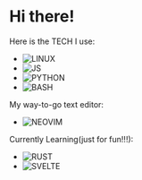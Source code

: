 # Hi there!

Here is the TECH I use:
- ![LINUX](https://img.shields.io/badge/-LINUX-FCC624?logo=linux&logoColor=black&style=for-the-badge)
- ![JS](https://img.shields.io/badge/-JAVASCRIPT-F7DF1E?logo=javascript&logoColor=black&style=for-the-badge)
- ![PYTHON](https://img.shields.io/badge/-PYTHON-3776AB?logo=python&logoColor=white&style=for-the-badge)
- ![BASH](https://img.shields.io/badge/-SHELL%20SCRIPT-4EAA25?logo=gnubash&logoColor=black&style=for-the-badge)

My way-to-go text editor:
- ![NEOVIM](https://img.shields.io/badge/-NEOVIM-57A143?logo=neovim&logoColor=black&style=for-the-badge)

Currently Learning(just for fun!!!):
- ![RUST](https://img.shields.io/badge/-RUST-000000?logo=rust&logoColor=white&style=for-the-badge)
- ![SVELTE](https://img.shields.io/badge/-SVELTE-FF3E00?logo=svelte&logoColor=black&style=for-the-badge)

<!---
th3m45t3rm1nd/th3m45t3rm1nd is a ✨ special ✨ repository because its `README.md` (this file) appears on your GitHub profile.
You can click the Preview link to take a look at your changes.
--->
